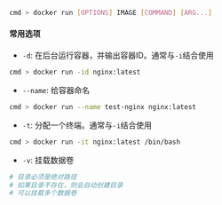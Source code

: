 ```bash
cmd > docker run [OPTIONS] IMAGE [COMMAND] [ARG...]
```

#### 常用选项

- `-d`: 在后台运行容器，并输出容器ID。通常与`-i`结合使用

```bash
cmd > docker run -id nginx:latest
```

- `--name`: 给容器命名

```bash
cmd > docker run --name test-nginx nginx:latest
```

- `-t`: 分配一个终端。通常与`-i`结合使用

```bash
cmd > docker run -it nginx:latest /bin/bash
```

- `-v`: 挂载数据卷

```bash
# 目录必须是绝对路径
# 如果目录不存在，则会自动创建目录
# 可以挂载多个数据卷
```